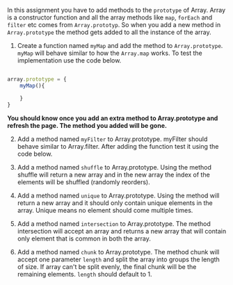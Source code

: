 In this assignment you have to add methods to the `prototype` of Array. Array is a constructor function and all the array methods like `map`, `forEach` and `filter` etc comes from `Array.prototyp`. So when you add a new method in `Array.prototype` the method gets added to all the instance of the array.

1. Create a function named `myMap` and add the method to `Array.prototype`. `myMap` will behave similar to how the `Array.map` works. To test the implementation use the code below.

```js

array.prototype = {
    myMap(){

    }
}
```

**You should know once you add an extra method to Array.prototype and refresh the page. The method you added will be gone.**

2. Add a method named `myFilter` to Array.prototype. myFilter should behave similar to Array.filter. After adding the function test it using the code below.

3. Add a method named `shuffle` to Array.prototype. Using the method shuffle will return a new array and in the new array the index of the elements will be shuffled (randomly reorders).

4. Add a method named `unique` to Array.prototype. Using the method will return a new array and it should only contain unique elements in the array. Unique means no element should come multiple times.

5. Add a method named `intersection` to Array.prototype. The method intersection will accept an array and returns a new array that will contain only element that is common in both the array.

6. Add a method named `chunk` to Array.prototype. The method chunk will accept one parameter `length` and split the array into groups the length of size. If array can't be split evenly, the final chunk will be the remaining elements. `length` should default to 1.
